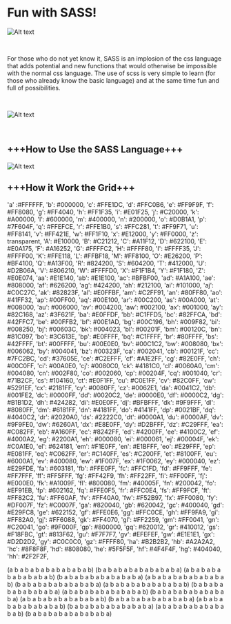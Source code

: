 
<h1> Fun with SASS! </h1>

![Alt text](https://i.imgur.com/XiLsNZ7.jpg "SASS-PixelArt-Pack-by-Jonny-Banana")

</BR>

For those who do not yet know it, SASS is an implosion of the css language that adds potential and new functions that would otherwise be impossible with the normal css language.
The use of scss is very simple to learn (for those who already know the basic language) and at the same time fun and full of possibilities.

</BR>


![Alt text](https://i.imgur.com/faU4yUy.jpg "SASS-PixelArt-Pack-by-Jonny-Banana")

</BR>

<h2>+++How to Use the SASS Language+++</h2>

![Alt text](https://i.imgur.com/RaYTaDW.png "SASS-PixelArt-Pack-by-Jonny-Banana")



<h2>+++How it Work the Grid+++</h2>

'a' :#FFFFFF,
  'b': #000000,
  'c': #FFE1DC,
  'd': #FFC0B6,
  'e': #FF9F9F,
  'f': #FF8080,
  'g': #FF4040,
  'h': #FF1F35,
  'i': #E01F25,
  'j': #C20000,
  'k': #A00000,
  'l': #600000,
  'm': #400000,
  'n': #200000,
  'o': #D0B1A1,
  'p': #7F604F,
  'q': #FFEFCE,
  'r': #FFE1B0,
  's': #FFC281,
  't': #FF9F71,
  'u': #FF8141,
  'v': #FF421E,
  'w': #FF1F10,
  'x': #E12000,
  'y': #FF0000,
  'z': transparent,
  'A': #E10000,
  'B': #C21212,
  'C': #A11F12,
  'D': #622100,
  'E': #E0A175,
  'F': #A16252,
  'G': #FFFFC2,
  'H': #FFFF80,
  'I': #FFFF35,
  'J': #FFFF00,
  'K': #FFE118,
  'L': #FFBF18,
  'M': #FF8100,
  'O': #E26200,
  'P': #BF4100,
  'Q': #A13F00,
  'R': #824200,
  'S': #604200,
  'T': #412000,
  'U': #D2B06A,
  'V': #806210,
  'W': #FFFFD0,
  'X': #F1F1B4,
  'Y': #F1F180,
  'Z': #E0E074,
  'aa': #E1E140,
  'ab': #E1E100,
  'ac': #BFBF00,
  'ad': #A1A100,
  'ae': #808000,
  'af': #626200,
  'ag': #424200,
  'ah': #212100,
  'ai': #101000,
  'aj': #C0C27C,
  'ak': #82823F,
  'al': #E0FFBF,
  'am': #C2FF91,
  'an': #80FF80,
  'ao': #41FF32,
  'ap': #00FF00,
  'aq': #00E100,
  'ar': #00C200,
  'as': #00A000,
  'at': #008000,
  'au': #006000,
  'av': #004200,
  'aw': #002100,
  'ax': #001000,
  'ay': #82C168,
  'az': #3F621F,
  'ba': #E0FFDF,
  'bb': #C1FFD5,
  'bc': #82FFCA,
  'bd': #42FFC7,
  'be': #00FFB2,
  'bf': #00E1AD,
  'bg': #00C196,
  'bh': #009F82,
  'bi': #008250,
  'bj': #00603C,
  'bk': #004023,
  'bl': #00201F,
  'bm': #00120C,
  'bn': #81C097,
  'bo': #3C613E,
  'bp': #E0FFFF,
  'bq': #C1FFFF,
  'br': #80FFFF,
  'bs': #42FFFF,
  'bt': #00FFFF,
  'bu': #00E0E0,
  'bv': #00C1C2,
  'bw': #008080,
  'bx': #006062,
  'by': #004041,
  'bz': #00323F,
  'ca': #002041,
  'cb': #00121F,
  'cc': #7FC2BC,
  'cd': #37605E,
  'ce': #C2EFFF,
  'cf': #A1E2FF,
  'cg': #82E0FF,
  'ch': #00C0FF,
  'ci': #00A0E0,
  'cj': #0080C0,
  'ck': #4181C0,
  'cl': #0060A0,
  'cm': #004080,
  'cn': #002F80,
  'co': #002060,
  'cp': #00204F,
  'cq': #001040,
  'cr': #71B2CF,
  'cs': #104160,
  'ct': #E0F1FF,
  'cu': #C0E1FF,
  'cv': #82C0FF,
  'cw': #5291EF,
  'cx': #2181FF,
  'cy': #0080FF,
  'cz': #0062E1,
  'da': #0041C2,
  'db': #001FE2,
  'dc': #0000FF,
  'dd': #0020C2,
  'de': #0000E0,
  'df': #0000C2,
  'dg': #B1B1D2,
  'dh': #424282,
  'di': #E0E0FF,
  'dj': #BFBFFF,
  'dk': #9F9FFF,
  'dl': #8080FF,
  'dm': #6181FF,
  'dn': #4181FF,
  'do': #4141FF,
  'dp': #0021BF,
  'dq': #4040C2,
  'dr': #2020A0,
  'ds': #2222C0,
  'dt': #0000A1,
  'du': #0000AF,
  'dv': #9F9FE0,
  'dw': #6260A1,
  'dx': #E8E0FF,
  'dy': #D2BFFF,
  'dz': #C29FFF,
  'ea': #C082FF,
  'eb': #A160FF,
  'ec': #8242FF,
  'ed': #4200FF,
  'ee': #4100C2,
  'ef': #4000A2,
  'eg': #2200A1,
  'eh': #000080,
  'ei': #000061,
  'ej': #00004F,
  'ek': #C0A1E0,
  'el': #624181,
  'em': #F1E0FF,
  'en': #E1BFFF,
  'eo': #E29FFF,
  'ep': #E081FF,
  'eq': #C062FF,
  'er': #C140FF,
  'es': #C200FF,
  'et': #8100FF,
  'eu': #6000A1,
  'ev': #400080,
  'ew': #1F007F,
  'ex': #1F0062,
  'ey': #000040,
  'ez': #E29FDE,
  'fa': #603181,
  'fb': #FFE0FF,
  'fc': #FFC1FD,
  'fd': #FF9FFF,
  'fe': #FF7FFF,
  'ff': #FF5FFF,
  'fg': #FF42F9,
  'fh': #FF22FF,
  'fi': #FF00FF,
  'fj': #E000E0,
  'fk': #A1009F,
  'fl': #800080,
  'fm': #40005F,
  'fn': #200042,
  'fo': #EF91EB,
  'fp': #602162,
  'fq': #FFE0F5,
  'fr': #FFC0E4,
  'fs': #FF9FCF,
  'ft': #FF82C2,
  'fu': #FF60AF,
  'fv': #FF40A0,
  'fw': #F52B97,
  'fx': #FF0080,
  'fy': #DF007F,
  'fz': #C0007F,
  'ga': #820040,
  'gb': #620042,
  'gc': #400040,
  'gd': #E29FC8,
  'ge': #622152,
  'gf': #FFE0E6,
  'gg': #FFC0CE,
  'gh': #FF9FA9,
  'gi': #FF82A0,
  'gj': #FF6088,
  'gk': #FF4070,
  'gl': #FF2259,
  'gm': #FF0041,
  'gn': #C20041,
  'go': #9F000F,
  'gp': #800000,
  'gq': #620012,
  'gr': #410012,
  'gs': #F18FBC,
  'gt': #813F62,
  'gu': #F7F7F7,
  'gv': #EFEFEF,
  'gw': #E1E1E1,
  'gx': #D2D2D2,
  'gy': #C0C0C0,
  'gz': #FFFF80,
  'ha': #B2B2B2,
  'hb': #A2A2A2,
  'hc': #8F8F8F,
  'hd': #808080,
  'he': #5F5F5F,
  'hf': #4F4F4F,
  'hg': #404040,
  'hh': #2F2F2F,
  
  
  
  (a b a b a b a b a b a b a b a b)
  (b a b a b a b a b a b a b a b a)
	(a b a b a b a b a b a b a b a b)
  (b a b a b a b a b a b a b a b a)
	(a b a b a b a b a b a b a b a b)
  (b a b a b a b a b a b a b a b a)
	(a b a b a b a b a b a b a b a b)
  (b a b a b a b a b a b a b a b a)
	(a b a b a b a b a b a b a b a b)
  (b a b a b a b a b a b a b a b a)
	(a b a b a b a b a b a b a b a b)
  (b a b a b a b a b a b a b a b a)
	(a b a b a b a b a b a b a b a b)
  (b a b a b a b a b a b a b a b a)
	(a b a b a b a b a b a b a b a b)
  (b a b a b a b a b a b a b a b a)
	
  
  
